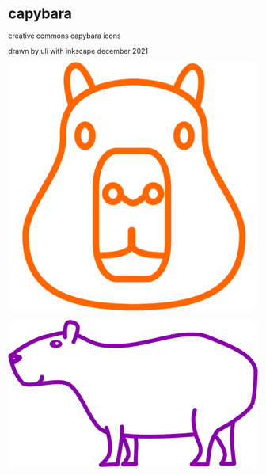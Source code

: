 # capybara

creative commons capybara icons


drawn by uli with inkscape december 2021


![face](capybara-face.png "Capybara face")

![side](capybara-side.png "Capybara profile")
